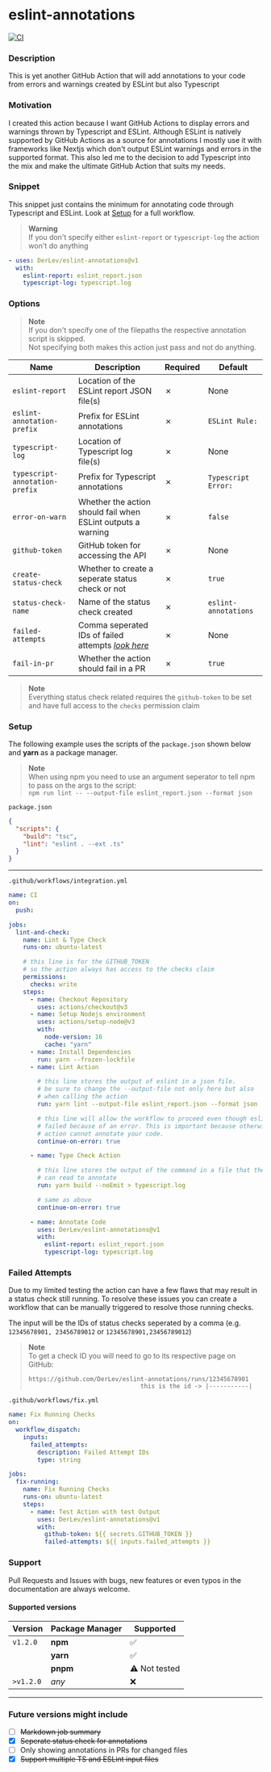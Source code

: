 # eslint-annotations

[![CI](https://github.com/DerLev/eslint-annotations/actions/workflows/integration.yml/badge.svg?branch=main&event=push)](https://github.com/DerLev/eslint-annotations/actions/workflows/integration.yml)

### Description

This is yet another GitHub Action that will add annotations to your code from 
errors and warnings created by ESLint but also Typescript

### Motivation

I created this action because I want GitHub Actions to display errors and 
warnings thrown by Typescript and ESLint. Although ESLint is natively supported 
by GitHub Actions as a source for annotations I mostly use it with frameworks 
like Nextjs which don't output ESLint warnings and errors in the supported 
format. This also led me to the decision to add Typescript into the mix and 
make the ultimate GitHub Action that suits my needs.

### Snippet

This snippet just contains the minimum for annotating code through Typescript 
and ESLint. Look at [Setup](#setup) for a full workflow.

> **Warning**  
> If you don't specify either `eslint-report` or `typescript-log`
> the action won't do anything

```yaml
- uses: DerLev/eslint-annotations@v1
  with:
    eslint-report: eslint_report.json
    typescript-log: typescript.log
```

### Options

> **Note**  
> If you don't specify one of the filepaths the respective annotation script is skipped.  
> Not specifying both makes this action just pass and not do anything.

| Name                           | Description                                                            | Required | Default              |
|--------------------------------|------------------------------------------------------------------------|----------|----------------------|
| `eslint-report`                | Location of the ESLint report JSON file(s)                             | ✗        | None                 |
| `eslint-annotation-prefix`     | Prefix for ESLint annotations                                          | ✗        | `ESLint Rule:`       |
| `typescript-log`               | Location of Typescript log file(s)                                     | ✗        | None                 |
| `typescript-annotation-prefix` | Prefix for Typescript annotations                                      | ✗        | `Typescript Error:`  |
| `error-on-warn`                | Whether the action should fail when ESLint outputs a warning           | ✗        | `false`              |
| `github-token`                 | GitHub token for accessing the API                                     | ✗        | None                 |
| `create-status-check`          | Whether to create a seperate status check or not                       | ✗        | `true`               |
| `status-check-name`            | Name of the status check created                                       | ✗        | `eslint-annotations` |
| `failed-attempts`              | Comma seperated IDs of failed attempts *[look here](#failed-attempts)* | ✗        | None                 |
| `fail-in-pr`                   | Whether the action should fail in a PR                                 | ✗        | `true`               |

> **Note**  
> Everything status check related requires the `github-token` to be set and have full access to the `checks` permission claim

### Setup

The following example uses the scripts of the `package.json` shown below and 
**yarn** as a package manager.

> **Note**  
> When using npm you need to use an argument seperator to tell npm to pass on the args to the script:  
> `npm run lint -- --output-file eslint_report.json --format json`

`package.json`

```json
{
  "scripts": {
    "build": "tsc",
    "lint": "eslint . --ext .ts"
  }
}
```

---

`.github/workflows/integration.yml`

```yaml
name: CI
on:
  push:

jobs:
  lint-and-check:
    name: Lint & Type Check
    runs-on: ubuntu-latest

    # this line is for the GITHUB_TOKEN
    # so the action always has access to the checks claim
    permissions:
      checks: write
    steps:
      - name: Checkout Repository
        uses: actions/checkout@v3
      - name: Setup Nodejs environment
        uses: actions/setup-node@v3
        with:
          node-version: 16
          cache: "yarn"
      - name: Install Dependencies
        run: yarn --frozen-lockfile
      - name: Lint Action

        # this line stores the output of eslint in a json file.
        # be sure to change the --output-file not only here but also 
        # when calling the action
        run: yarn lint --output-file eslint_report.json --format json

        # this line will allow the workflow to proceed even though eslint 
        # failed because of an error. This is important because otherwise the 
        # action cannot annotate your code.
        continue-on-error: true

      - name: Type Check Action

        # this line stores the output of the command in a file that the action 
        # can read to annotate
        run: yarn build --noEmit > typescript.log

        # same as above
        continue-on-error: true

      - name: Annotate Code
        uses: DerLev/eslint-annotations@v1
        with:
          eslint-report: eslint_report.json
          typescript-log: typescript.log

```

### Failed Attempts

Due to my limited testing the action can have a few flaws that may result in a 
status check still running. To resolve these issues you can create a workflow 
that can be manually triggered to resolve those running checks.

The input will be the IDs of status checks seperated by a comma 
(e.g. `12345678901, 23456789012` or `12345678901,23456789012`)

> **Note**  
> To get a check ID you will need to go to its respective page on GitHub:  
> ```
> https://github.com/DerLev/eslint-annotations/runs/12345678901
>                                this is the id -> |-----------|
> ```

`.github/workflows/fix.yml`

```yaml
name: Fix Running Checks
on:
  workflow_dispatch:
    inputs:
      failed_attempts:
        description: Failed Attempt IDs
        type: string

jobs:
  fix-running:
    name: Fix Running Checks
    runs-on: ubuntu-latest
    steps:
      - name: Test Action with test Output
        uses: DerLev/eslint-annotations@v1
        with:
          github-token: ${{ secrets.GITHUB_TOKEN }}
          failed-attempts: ${{ inputs.failed_attempts }}
```

### Support

Pull Requests and Issues with bugs, new features or even typos in the 
documentation are always welcome.

#### Supported versions

| Version   | Package Manager | Supported            |
|-----------|-----------------|----------------------|
| `v1.2.0`  | **npm**         | :white_check_mark:   |
|           | **yarn**        | :white_check_mark:   |
|           | **pnpm**        | :warning: Not tested |
| `>v1.2.0` | *any*           | :x:                  |

---

### Future versions might include

- [ ] ~~Markdown job summary~~
- [x] ~~Seperate status check for annotations~~
- [ ] Only showing annotations in PRs for changed files
- [x] ~~Support multiple TS and ESLint input files~~
